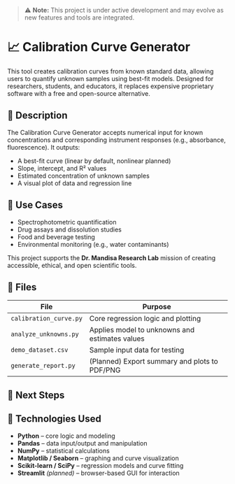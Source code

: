 > ⚠️ **Note:** This project is under active development and may evolve as new features and tools are integrated.

# 📈 Calibration Curve Generator

This tool creates calibration curves from known standard data, allowing users to quantify unknown samples using best-fit models. Designed for researchers, students, and educators, it replaces expensive proprietary software with a free and open-source alternative.


## 🧬 Description

The Calibration Curve Generator accepts numerical input for known concentrations and corresponding instrument responses (e.g., absorbance, fluorescence). It outputs:

- A best-fit curve (linear by default, nonlinear planned)
- Slope, intercept, and R² values
- Estimated concentration of unknown samples
- A visual plot of data and regression line


## 🎯 Use Cases

- Spectrophotometric quantification  
- Drug assays and dissolution studies  
- Food and beverage testing  
- Environmental monitoring (e.g., water contaminants)

This project supports the **Dr. Mandisa Research Lab** mission of creating accessible, ethical, and open scientific tools.


## 📁 Files

| File                     | Purpose                                         |
|--------------------------|-------------------------------------------------|
| `calibration_curve.py`   | Core regression logic and plotting              |
| `analyze_unknowns.py`    | Applies model to unknowns and estimates values  |
| `demo_dataset.csv`       | Sample input data for testing                   |
| `generate_report.py`     | (Planned) Export summary and plots to PDF/PNG   |


## 🧠 Next Steps



## 🧰 Technologies Used

- **Python** – core logic and modeling  
- **Pandas** – data input/output and manipulation  
- **NumPy** – statistical calculations  
- **Matplotlib / Seaborn** – graphing and curve visualization  
- **Scikit-learn / SciPy** – regression models and curve fitting  
- **Streamlit** *(planned)* – browser-based GUI for interaction  

